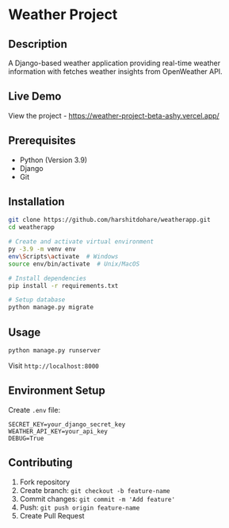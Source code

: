 # Weather Project

## Description
A Django-based weather application providing real-time weather information with fetches weather insights from OpenWeather API.

## Live Demo
View the project - https://weather-project-beta-ashy.vercel.app/

## Prerequisites
- Python (Version 3.9)
- Django
- Git

## Installation
```bash
git clone https://github.com/harshitdohare/weatherapp.git
cd weatherapp

# Create and activate virtual environment
py -3.9 -m venv env
env\Scripts\activate  # Windows
source env/bin/activate  # Unix/MacOS

# Install dependencies
pip install -r requirements.txt

# Setup database
python manage.py migrate
```

## Usage
```bash
python manage.py runserver
```
Visit `http://localhost:8000`

## Environment Setup
Create `.env` file:
```
SECRET_KEY=your_django_secret_key
WEATHER_API_KEY=your_api_key
DEBUG=True
```

## Contributing
1. Fork repository
2. Create branch: `git checkout -b feature-name`
3. Commit changes: `git commit -m 'Add feature'`
4. Push: `git push origin feature-name`
5. Create Pull Request


